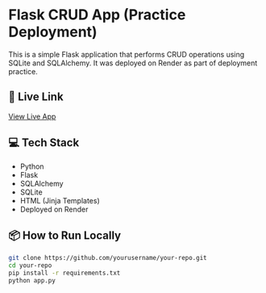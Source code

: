 # Flask CRUD App (Practice Deployment)

This is a simple Flask application that performs CRUD operations using SQLite and SQLAlchemy. It was deployed on Render as part of deployment practice.

## 🔗 Live Link

[View Live App](https://python-basic-crud-app.onrender.com)

## 💻 Tech Stack

- Python
- Flask
- SQLAlchemy
- SQLite
- HTML (Jinja Templates)
- Deployed on Render

## 📦 How to Run Locally

```bash
git clone https://github.com/yourusername/your-repo.git
cd your-repo
pip install -r requirements.txt
python app.py

